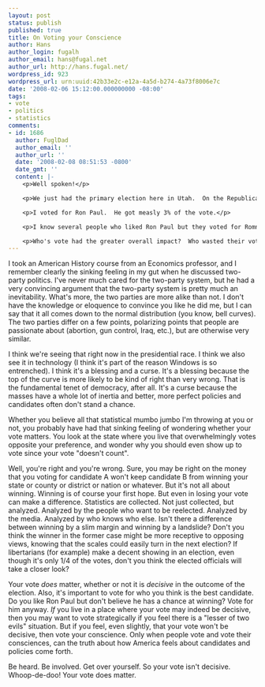 ```yaml
---
layout: post
status: publish
published: true
title: On Voting your Conscience
author: Hans
author_login: fugalh
author_email: hans@fugal.net
author_url: http://hans.fugal.net/
wordpress_id: 923
wordpress_url: urn:uuid:42b33e2c-e12a-4a5d-b274-4a73f8006e7c
date: '2008-02-06 15:12:00.000000000 -08:00'
tags:
- vote
- politics
- statistics
comments:
- id: 1686
  author: FuglDad
  author_email: ''
  author_url: ''
  date: '2008-02-08 08:51:53 -0800'
  date_gmt: ''
  content: |-
    <p>Well spoken!</p>

    <p>We just had the primary election here in Utah.  On the Republican side, Mitt Romney got a whopping 90% of the vote.  He only needed about 48% to win Utah's 36 delegates.</p>

    <p>I voted for Ron Paul.  He got measly 3% of the vote.</p>

    <p>I know several people who liked Ron Paul but they voted for Romney instead because they they thought Ron Paul didn't stand a chance of winning.  More importantly, they were afraid that McCain might win.  Two days later, Romney dropped out of the race.</p>

    <p>Who's vote had the greater overall impact?  Who wasted their vote?</p>
---
```

<p>I took an American History course from an Economics professor, and I remember clearly the sinking feeling in my gut when he discussed two-party politics. I've never much cared for the two-party system, but he had a very convincing argument that the two-party system is pretty much an inevitability. What's more, the two parties are more alike than not. I don't have the knowledge or eloquence to convince you like he did me, but I can say that it all comes down to the normal distribution (you know, bell curves). The two parties differ on a few points, polarizing points that people are passionate about (abortion, gun control, Iraq, etc.), but are otherwise very similar.</p>

<p>I think we're seeing that right now in the presidential race. I think we also see it in technology (I think it's part of the reason Windows is so entrenched). I think it's a blessing and a curse. It's a blessing because the top of the curve is more likely to be kind of right than very wrong. That is the fundamental tenet of democracy, after all. It's a curse because the masses have a whole lot of inertia and better, more perfect policies and candidates often don't stand a chance.</p>

<p>Whether you believe all that statistical mumbo jumbo I'm throwing at you or not, you probably have had that sinking feeling of wondering whether your vote matters. You look at the state where you live that overwhelmingly votes opposite your preference, and wonder why you should even show up to vote since your vote "doesn't count". </p>

<p>Well, you're right and you're wrong. Sure, you may be right on the money that you voting for candidate A won't keep candidate B from winning your state or county or district or nation or whatever. But it's not all about winning. Winning is of course your first hope. But even in losing your vote can make a difference. Statistics are collected. Not just collected, but analyzed. Analyzed by the people who want to be reelected. Analyzed by the media. Analyzed by who knows who else. Isn't there a difference between winning by a slim margin and winning by a landslide? Don't you think the winner in the former case might be more receptive to opposing views, knowing that the scales could easily turn in the next election? If libertarians (for example) make a decent showing in an election, even though it's only 1/4 of the votes, don't you think the elected officials will take a closer look?</p>

<p>Your vote <em>does</em> matter, whether or not it is <em>decisive</em> in the outcome of the election. Also, it's important to vote for who you think is the best candidate. Do you like Ron Paul but don't believe he has a chance at winning? Vote for him anyway. <em>If</em> you live in a place where your vote may indeed be decisive, then you may want to vote strategically if you feel there is a "lesser of two evils" situation. But if you feel, even slightly, that your vote won't be decisive, then vote your conscience. Only when people vote and vote their consciences, can the truth about how America feels about candidates and policies come forth.</p>

<p>Be heard. Be involved. Get over yourself. So your vote isn't decisive. Whoop-de-doo! Your vote does matter.</p>
